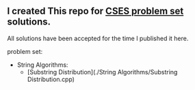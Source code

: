## I created This repo for [CSES problem set](https://cses.fi/problemset/list/) solutions.


All solutions have been accepted for the time I published it here.

problem set:

- String Algorithms:
  - [Substring Distribution](./String Algorithms/Substring Distribution.cpp)
